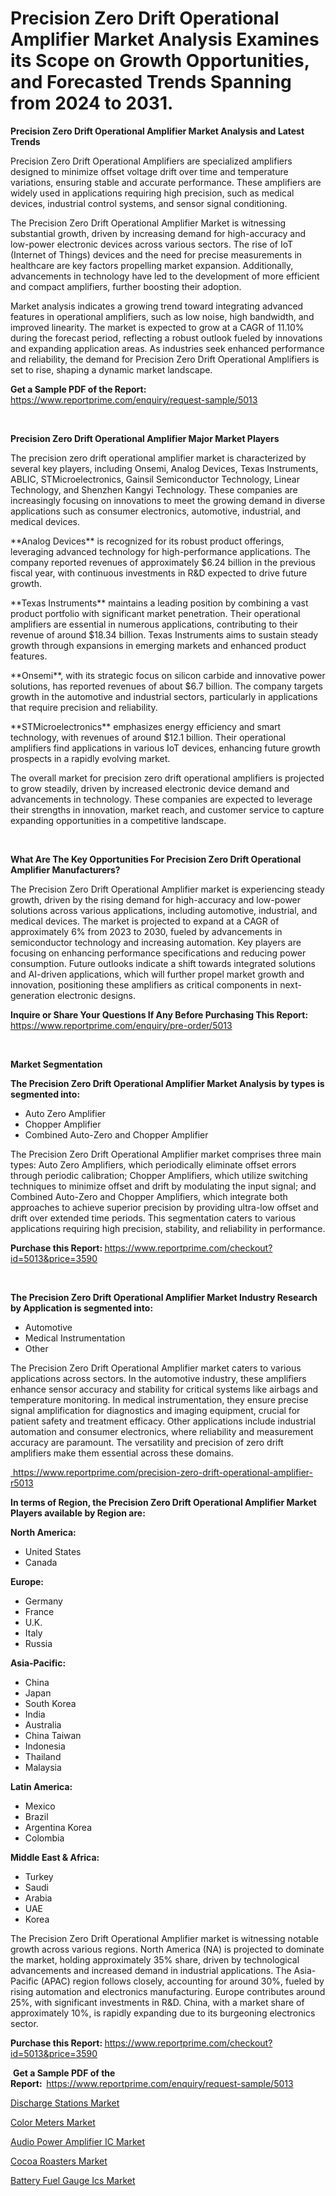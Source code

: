 <p><h1>Precision Zero Drift Operational Amplifier Market Analysis Examines its Scope on Growth Opportunities, and Forecasted Trends Spanning from 2024 to 2031.</h1></p><p><strong>Precision Zero Drift Operational Amplifier Market Analysis and Latest Trends</strong></p>
<p><p>Precision Zero Drift Operational Amplifiers are specialized amplifiers designed to minimize offset voltage drift over time and temperature variations, ensuring stable and accurate performance. These amplifiers are widely used in applications requiring high precision, such as medical devices, industrial control systems, and sensor signal conditioning.</p><p>The Precision Zero Drift Operational Amplifier Market is witnessing substantial growth, driven by increasing demand for high-accuracy and low-power electronic devices across various sectors. The rise of IoT (Internet of Things) devices and the need for precise measurements in healthcare are key factors propelling market expansion. Additionally, advancements in technology have led to the development of more efficient and compact amplifiers, further boosting their adoption.</p><p>Market analysis indicates a growing trend toward integrating advanced features in operational amplifiers, such as low noise, high bandwidth, and improved linearity. The market is expected to grow at a CAGR of 11.10% during the forecast period, reflecting a robust outlook fueled by innovations and expanding application areas. As industries seek enhanced performance and reliability, the demand for Precision Zero Drift Operational Amplifiers is set to rise, shaping a dynamic market landscape.</p></p>
<p><strong>Get a Sample PDF of the Report:&nbsp;</strong> <a href="https://www.reportprime.com/enquiry/request-sample/5013">https://www.reportprime.com/enquiry/request-sample/5013</a></p>
<p>&nbsp;</p>
<p><strong>Precision Zero Drift Operational Amplifier Major Market Players</strong></p>
<p><p>The precision zero drift operational amplifier market is characterized by several key players, including Onsemi, Analog Devices, Texas Instruments, ABLIC, STMicroelectronics, Gainsil Semiconductor Technology, Linear Technology, and Shenzhen Kangyi Technology. These companies are increasingly focusing on innovations to meet the growing demand in diverse applications such as consumer electronics, automotive, industrial, and medical devices.</p><p>**Analog Devices** is recognized for its robust product offerings, leveraging advanced technology for high-performance applications. The company reported revenues of approximately $6.24 billion in the previous fiscal year, with continuous investments in R&D expected to drive future growth.</p><p>**Texas Instruments** maintains a leading position by combining a vast product portfolio with significant market penetration. Their operational amplifiers are essential in numerous applications, contributing to their revenue of around $18.34 billion. Texas Instruments aims to sustain steady growth through expansions in emerging markets and enhanced product features.</p><p>**Onsemi**, with its strategic focus on silicon carbide and innovative power solutions, has reported revenues of about $6.7 billion. The company targets growth in the automotive and industrial sectors, particularly in applications that require precision and reliability.</p><p>**STMicroelectronics** emphasizes energy efficiency and smart technology, with revenues of around $12.1 billion. Their operational amplifiers find applications in various IoT devices, enhancing future growth prospects in a rapidly evolving market.</p><p>The overall market for precision zero drift operational amplifiers is projected to grow steadily, driven by increased electronic device demand and advancements in technology. These companies are expected to leverage their strengths in innovation, market reach, and customer service to capture expanding opportunities in a competitive landscape.</p></p>
<p>&nbsp;</p>
<p><strong>What Are The Key Opportunities For Precision Zero Drift Operational Amplifier Manufacturers?</strong></p>
<p><p>The Precision Zero Drift Operational Amplifier market is experiencing steady growth, driven by the rising demand for high-accuracy and low-power solutions across various applications, including automotive, industrial, and medical devices. The market is projected to expand at a CAGR of approximately 6% from 2023 to 2030, fueled by advancements in semiconductor technology and increasing automation. Key players are focusing on enhancing performance specifications and reducing power consumption. Future outlooks indicate a shift towards integrated solutions and AI-driven applications, which will further propel market growth and innovation, positioning these amplifiers as critical components in next-generation electronic designs.</p></p>
<p><strong>Inquire or Share Your Questions If Any Before Purchasing This Report:</strong> <a href="https://www.reportprime.com/enquiry/pre-order/5013">https://www.reportprime.com/enquiry/pre-order/5013</a></p>
<p>&nbsp;</p>
<p><strong>Market Segmentation</strong></p>
<p><strong>The Precision Zero Drift Operational Amplifier Market Analysis by types is segmented into:</strong></p>
<p><ul><li>Auto Zero Amplifier</li><li>Chopper Amplifier</li><li>Combined Auto-Zero and Chopper Amplifier</li></ul></p>
<p><p>The Precision Zero Drift Operational Amplifier market comprises three main types: Auto Zero Amplifiers, which periodically eliminate offset errors through periodic calibration; Chopper Amplifiers, which utilize switching techniques to minimize offset and drift by modulating the input signal; and Combined Auto-Zero and Chopper Amplifiers, which integrate both approaches to achieve superior precision by providing ultra-low offset and drift over extended time periods. This segmentation caters to various applications requiring high precision, stability, and reliability in performance.</p></p>
<p><strong>Purchase this Report:&nbsp;</strong><a href="https://www.reportprime.com/checkout?id=5013&price=3590">https://www.reportprime.com/checkout?id=5013&price=3590</a></p>
<p>&nbsp;</p>
<p><strong>The Precision Zero Drift Operational Amplifier Market Industry Research by Application is segmented into:</strong></p>
<p><ul><li>Automotive</li><li>Medical Instrumentation</li><li>Other</li></ul></p>
<p><p>The Precision Zero Drift Operational Amplifier market caters to various applications across sectors. In the automotive industry, these amplifiers enhance sensor accuracy and stability for critical systems like airbags and temperature monitoring. In medical instrumentation, they ensure precise signal amplification for diagnostics and imaging equipment, crucial for patient safety and treatment efficacy. Other applications include industrial automation and consumer electronics, where reliability and measurement accuracy are paramount. The versatility and precision of zero drift amplifiers make them essential across these domains.</p></p>
<p><a href="https://www.reportprime.com/precision-zero-drift-operational-amplifier-r5013">&nbsp;https://www.reportprime.com/precision-zero-drift-operational-amplifier-r5013</a></p>
<p><strong>In terms of Region, the Precision Zero Drift Operational Amplifier Market Players available by Region are:</strong></p>
<p>
    <p> <strong> North America: </strong>
        <ul>
            <li>United States</li>
            <li>Canada</li>
        </ul>
        </p> 
    <p> <strong> Europe: </strong>
        <ul>
            <li>Germany</li>
            <li>France</li>
            <li>U.K.</li>
            <li>Italy</li>
            <li>Russia</li>
        </ul>
        </p> 
    <p> <strong> Asia-Pacific: </strong>
        <ul>
            <li>China</li>
            <li>Japan</li>
            <li>South Korea</li>
            <li>India</li>
            <li>Australia</li>
            <li>China Taiwan</li>
            <li>Indonesia</li>
            <li>Thailand</li>
            <li>Malaysia</li>
        </ul>
        </p> 
    <p> <strong> Latin America: </strong>
        <ul>
            <li>Mexico</li>
            <li>Brazil</li>
            <li>Argentina Korea</li>
            <li>Colombia</li>
        </ul>
        </p> 
    <p> <strong> Middle East & Africa: </strong>
        <ul>
            <li>Turkey</li>
            <li>Saudi</li>
            <li>Arabia</li>
            <li>UAE</li>
            <li>Korea</li>
        </ul>
    </p>
    </p>
<p><p>The Precision Zero Drift Operational Amplifier market is witnessing notable growth across various regions. North America (NA) is projected to dominate the market, holding approximately 35% share, driven by technological advancements and increased demand in industrial applications. The Asia-Pacific (APAC) region follows closely, accounting for around 30%, fueled by rising automation and electronics manufacturing. Europe contributes around 25%, with significant investments in R&D. China, with a market share of approximately 10%, is rapidly expanding due to its burgeoning electronics sector.</p></p>
<p><strong>Purchase this Report: </strong><a href="https://www.reportprime.com/checkout?id=5013&price=3590">https://www.reportprime.com/checkout?id=5013&price=3590</a></p>
<p>&nbsp;<strong>Get a Sample PDF of the Report:&nbsp;&nbsp;</strong><a href="https://www.reportprime.com/enquiry/request-sample/5013">https://www.reportprime.com/enquiry/request-sample/5013</a></p>
<p><strong></strong></p>
<p><p><a href="https://issuu.com/reportprime-2/docs/discharge-stations-market-size-2030_32c203c2061232">Discharge Stations Market</a></p><p><a href="https://www.linkedin.com/pulse/color-meters-market-size-type-portable-typedesktop-product-px5tc?trackingId=KuaIptCdSe%2BV3FQv5%2FzpaQ%3D%3D">Color Meters Market</a></p><p><a href="https://www.linkedin.com/pulse/audio-power-amplifier-ic-market-global-share-ranking-overall-rul2f?trackingId=8z51Uv7ATDOuIN%2Fli5JIUw%3D%3D">Audio Power Amplifier IC Market</a></p><p><a href="https://issuu.com/reportprime-2/docs/cocoa-roasters-market-size-2030.ppt_00879347143b96">Cocoa Roasters Market</a></p><p><a href="https://www.linkedin.com/pulse/exploring-battery-fuel-gauge-ics-market-dynamics-global-trends-2v2vf?trackingId=ao9%2BfvJFQ%2B6UekytnXBZ8A%3D%3D">Battery Fuel Gauge Ics Market</a></p></p>